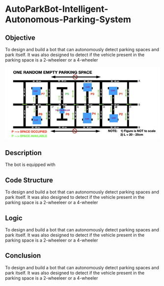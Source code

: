# AutoParkBot-Intelligent-Autonomous-Parking-System
## Objective
To design and build a bot that can autonomously detect parking spaces and park itself. It was also designed to detect if the vehicle present in the parking space is a 2-wheeleer or a 4-wheeler  

![Project Arena Pic.](https://github.com/ashiqrahmana/AutoParkBot-Intelligent-Autonomous-Parking-System/blob/main/Images/Adv%20Mech%20Project%201%20arena.png)

## Description
The bot is equipped with 

## Code Structure 
To design and build a bot that can autonomously detect parking spaces and park itself. It was also designed to detect if the vehicle present in the parking space is a 2-wheeleer or a 4-wheeler  

## Logic 
To design and build a bot that can autonomously detect parking spaces and park itself. It was also designed to detect if the vehicle present in the parking space is a 2-wheeleer or a 4-wheeler  

## Conclusion
To design and build a bot that can autonomously detect parking spaces and park itself. It was also designed to detect if the vehicle present in the parking space is a 2-wheeleer or a 4-wheeler  

